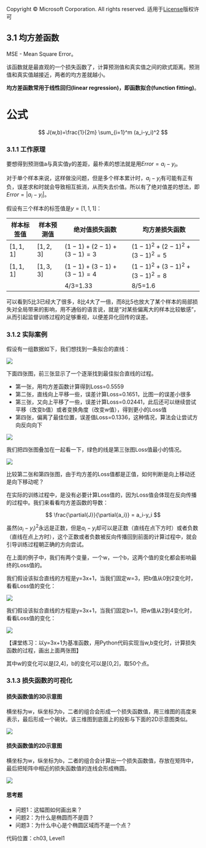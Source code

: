 Copyright © Microsoft Corporation. All rights reserved.
  适用于[License](https://github.com/Microsoft/ai-edu/blob/master/LICENSE.md)版权许可

## 3.1 均方差函数

MSE - Mean Square Error。

该函数就是最直观的一个损失函数了，计算预测值和真实值之间的欧式距离。预测值和真实值越接近，两者的均方差就越小。

**均方差函数常用于线性回归(linear regression)，即函数拟合(function fitting)**。

# 公式

$$
J(w,b)=\frac{1}{2m} \sum_{i=1}^m (a_i-y_i)^2
$$

### 3.1.1 工作原理

要想得到预测值a与真实值y的差距，最朴素的想法就是用$Error=a_i-y_i$。

对于单个样本来说，这样做没问题，但是多个样本累计时，$a_i-y_i$有可能有正有负，误差求和时就会导致相互抵消，从而失去价值。所以有了绝对值差的想法，即$Error=|a_i-y_i|$。

假设有三个样本的标签值是$y=[1,1,1]$：

|样本标签值|样本预测值|绝对值损失函数|均方差损失函数|
|------|------|------|------|
|$[1,1,1]$|$[1,2,3]$|$(1-1)+(2-1)+(3-1)=3$|$(1-1)^2+(2-1)^2+(3-1)^2=5$|
|$[1,1,1]$|$[1,3,3]$|$(1-1)+(3-1)+(3-1)=4$|$(1-1)^2+(3-1)^2+(3-1)^2=8$|
|||4/3=1.33|8/5=1.6|

可以看到5比3已经大了很多，8比4大了一倍，而8比5也放大了某个样本的局部损失对全局带来的影响，用不通俗的语言说，就是“对某些偏离大的样本比较敏感”，从而引起监督训练过程的足够重视，以便差异化回传的误差。

### 3.1.2 实际案例

假设有一组数据如下，我们想找到一条拟合的直线：

<img src="..\Images\3\mse1.png"/>

下面四张图，前三张显示了一个逐渐找到最佳拟合直线的过程。
- 第一张，用均方差函数计算得到Loss=0.5559
- 第二张，直线向上平移一些，误差计算Loss=0.1651，比图一的误差小很多
- 第三张，又向上平移了一些，误差计算Loss=0.02441，此后还可以继续尝试平移（改变b值）或者变换角度（改变w值），得到更小的Loss值
- 第四张，偏离了最佳位置，误差值Loss=0.1336，这种情况，算法会让尝试方向反向向下

<img src="..\Images\3\mse2.png"/>

我们把四张图叠加在一起看一下，绿色的线是第三张图Loss值最小的情况。

<img src="..\Images\3\mse3.png"/>

比较第二张和第四张图，由于均方差的Loss值都是正值，如何判断是向上移动还是向下移动呢？

在实际的训练过程中，是没有必要计算Loss值的，因为Loss值会体现在反向传播的过程中。我们来看看均方差函数的导数：

$$
\frac{\partial{J}}{\partial{a_i}} = a_i-y_i
$$

虽然$(a_i-y_i)^2$永远是正数，但是$a_i-y_i$却可以是正数（直线在点下方时）或者负数（直线在点上方时），这个正数或者负数被反向传播回到前面的计算过程中，就会引导训练过程朝正确的方向尝试。

在上面的例子中，我们有两个变量，一个w，一个b，这两个值的变化都会影响最终的Loss值的。

我们假设该拟合直线的方程是y=3x+1，当我们固定w=3，把b值从0到2变化时，看看Loss值的变化：

<img src="../Images/3/LossWithB.png"/>

我们假设该拟合直线的方程是y=3x+1，当我们固定b=1，把w值从2到4变化时，看看Loss值的变化：

<img src="../Images/3/LossWithW.png"/>


【课堂练习：以y=3x+1为基准函数，用Python代码实现当w,b变化时，计算损失函数的过程，画出上面两张图】

其中w的变化可以是[2,4]，b的变化可以是[0,2]，取50个点。

### 3.1.3 损失函数的可视化

#### 损失函数值的3D示意图

横坐标为w，纵坐标为b，二者的组合会形成一个损失函数值，用三维图的高度来表示，最后形成一个碗状。该三维图到底面上的投影与下面的2D示意图类似。

<img src="../Images/3/lossfunction3d.png"/>

#### 损失函数值的2D示意图

横坐标为w，纵坐标为b，二者的组合会计算出一个损失函数值，存放在矩阵中，最后把矩阵中相近的损失函数值的连线会形成椭圆。

<img src="../Images/3/lossfunction2d.png"/>

#### 思考题

- 问题1：这幅图如何画出来？
- 问题2：为什么是椭圆而不是圆？
- 问题3：为什么中心是个椭圆区域而不是一个点？

代码位置：ch03, Level1

